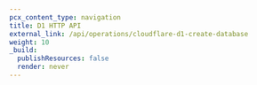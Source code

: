 ```yaml
---
pcx_content_type: navigation
title: D1 HTTP API
external_link: /api/operations/cloudflare-d1-create-database
weight: 10
_build:
  publishResources: false
  render: never
---
```

